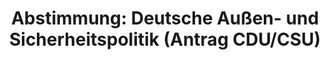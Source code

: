 ---
abstimmung:
  abstimmung: 1
  bundestagssitzung: 154
  datum: 22. Februar 2024
  legislaturperiode: 20
categories:
- Todo
data:
- title: Abstimmungsergebnis 20240222_1.pdf
  url: /res/2025-btw/abstimmungsergebnisse/20240222_1.pdf
- title: Abstimmungsergebnis 20240222_1_xls.xlsx
  url: /res/2025-btw/abstimmungsergebnisse/20240222_1_xls.xlsx
- title: Abstimmungsergebnis 20240222_1_xls.csv
  url: /res/2025-btw/abstimmungsergebnisse_csv/20240222_1_xls.csv
documents:
- local: /res/2025-btw/drucksachen/2010379.pdf
  summary: '### Antrag der CDU/CSU-Fraktion: Für eine echte Zeitenwende in der deutschen
    Außen- und Sicherheitspolitik


    Dieser Antrag der CDU/CSU-Fraktion fordert eine umfassende Neuausrichtung der
    deutschen Außen- und Sicherheitspolitik.  Er kritisiert die unzureichende Umsetzung
    der "Zeitenwende" und fordert Maßnahmen zur Stärkung der Bundeswehr, der nationalen
    Sicherheit und der internationalen Zusammenarbeit.


    **Kernpunkte und Ziele:**


    * Russland als existentielle Bedrohung anerkennen

    * Sanktionen gegen Russland verschärfen

    * Ukraine militärisch unterstützen

    * Nationale Sicherheitsstrategie überarbeiten

    * Nationalen Sicherheitsrat einrichten

    * Nachrichtendienste stärken

    * Gesamtverteidigungskonzept entwickeln

    * Verteidigungshaushalt erhöhen

    * NATO-2%-Ziel erreichen

    * Europäische Zusammenarbeit stärken

    * Transatlantische Partnerschaft vertiefen

    * Indo-Pazifik-Strategie entwickeln



    '
  title: Drucksache 20/10379
  url: https://dserver.bundestag.de/btd/20/103/2010379.pdf
ergebnis:
  AfD:
    enthaltung: 2
    gesamt: 78
    ja: 1
    nein: 65
    nichtabgegeben: 10
    ungueltig: 0
  BSW:
    enthaltung: 0
    gesamt: 10
    ja: 0
    nein: 9
    nichtabgegeben: 1
    ungueltig: 0
  Bündnis 90/Die Grünen:
    enthaltung: 0
    gesamt: 118
    ja: 0
    nein: 105
    nichtabgegeben: 13
    ungueltig: 0
  CDU/CSU:
    enthaltung: 1
    gesamt: 196
    ja: 179
    nein: 1
    nichtabgegeben: 15
    ungueltig: 0
  Die Linke:
    enthaltung: 0
    gesamt: 28
    ja: 0
    nein: 23
    nichtabgegeben: 5
    ungueltig: 0
  FDP:
    enthaltung: 0
    gesamt: 92
    ja: 1
    nein: 85
    nichtabgegeben: 6
    ungueltig: 0
  Fraktionslos:
    enthaltung: 2
    gesamt: 6
    ja: 1
    nein: 2
    nichtabgegeben: 1
    ungueltig: 0
  SPD:
    enthaltung: 0
    gesamt: 207
    ja: 0
    nein: 189
    nichtabgegeben: 18
    ungueltig: 0
layout: abstimmung
links:
- title: Link zu bundestag.de
  url: https://www.bundestag.de/parlament/plenum/abstimmung/abstimmung?id=903
preview: 'Deutscher Bundestag


  154. Sitzung des Deutschen Bundestages

  am Donnerstag, 22. Februar 2024


  Endgültiges Ergebnis der Namentlichen Abstimmung Nr. 1


  Antrag der Fraktion der CDU/CSU

  Für eine echte Zeitenwende in der deutschen Außen- und

  Sicherheitspolitik

  - Drucksache 20/10379 -'
tags:
- Todo
title: 'Abstimmung: Deutsche Außen- und Sicherheitspolitik (Antrag CDU/CSU)'
---
